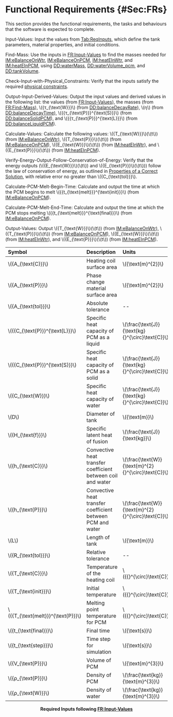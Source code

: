 # Functional Requirements {#Sec:FRs}

This section provides the functional requirements, the tasks and behaviours that the software is expected to complete.

<div id="inputValues"></div>

Input-Values: Input the values from [Tab:ReqInputs](./SecFRs.md#Table:ReqInputs), which define the tank parameters, material properties, and initial conditions.

<div id="findMass"></div>

Find-Mass: Use the inputs in [FR:Input-Values](./SecFRs.md#inputValues) to find the masses needed for [IM:eBalanceOnWtr](./SecIMs.md#IM:eBalanceOnWtr), [IM:eBalanceOnPCM](./SecIMs.md#IM:eBalanceOnPCM), [IM:heatEInWtr](./SecIMs.md#IM:heatEInWtr), and [IM:heatEInPCM](./SecIMs.md#IM:heatEInPCM), using [DD:waterMass](./SecDDs.md#DD:waterMass), [DD:waterVolume_pcm](./SecDDs.md#DD:waterVolume.pcm), and [DD:tankVolume](./SecDDs.md#DD:tankVolume).

<div id="checkWithPhysConsts"></div>

Check-Input-with-Physical_Constraints: Verify that the inputs satisfy the required [physical constraints](./SecDataConstraints.md#Sec:DataConstraints).

<div id="outputInputDerivVals"></div>

Output-Input-Derived-Values: Output the input values and derived values in the following list: the values (from [FR:Input-Values](./SecFRs.md#inputValues)), the masses (from [FR:Find-Mass](./SecFRs.md#findMass)), \\({τ\_{\text{W}}}\\) (from [DD:balanceDecayRate](./SecDDs.md#DD:balanceDecayRate)), \\(η\\) (from [DD:balanceDecayTime](./SecDDs.md#DD:balanceDecayTime)), \\({{τ\_{\text{P}}}^{\text{S}}}\\) (from [DD:balanceSolidPCM](./SecDDs.md#DD:balanceSolidPCM)), and \\({{τ\_{\text{P}}}^{\text{L}}}\\) (from [DD:balanceLiquidPCM](./SecDDs.md#DD:balanceLiquidPCM)).

<div id="calcValues"></div>

Calculate-Values: Calculate the following values: \\({T\_{\text{W}}}\\)(\\(t\\)) (from [IM:eBalanceOnWtr](./SecIMs.md#IM:eBalanceOnWtr)), \\({T\_{\text{P}}}\\)(\\(t\\)) (from [IM:eBalanceOnPCM](./SecIMs.md#IM:eBalanceOnPCM)), \\({E\_{\text{W}}}\\)(\\(t\\)) (from [IM:heatEInWtr](./SecIMs.md#IM:heatEInWtr)), and \\({E\_{\text{P}}}\\)(\\(t\\)) (from [IM:heatEInPCM](./SecIMs.md#IM:heatEInPCM)).

<div id="verifyEnergyOutput"></div>

Verify-Energy-Output-Follow-Conservation-of-Energy: Verify that the energy outputs (\\({E\_{\text{W}}}\\)(\\(t\\)) and \\({E\_{\text{P}}}\\)(\\(t\\))) follow the law of conservation of energy, as outlined in [Properties of a Correct Solution](./SecCorSolProps.md#Sec:CorSolProps), with relative error no greater than \\({C\_{\text{tol}}}\\).

<div id="calcPCMMeltBegin"></div>

Calculate-PCM-Melt-Begin-Time: Calculate and output the time at which the PCM begins to melt \\({{t\_{\text{melt}}}^{\text{init}}}\\) (from [IM:eBalanceOnPCM](./SecIMs.md#IM:eBalanceOnPCM)).

<div id="calcPCMMeltEnd"></div>

Calculate-PCM-Melt-End-Time: Calculate and output the time at which the PCM stops melting \\({{t\_{\text{melt}}}^{\text{final}}}\\) (from [IM:eBalanceOnPCM](./SecIMs.md#IM:eBalanceOnPCM)).

<div id="outputValues"></div>

Output-Values: Output \\({T\_{\text{W}}}\\)(\\(t\\)) (from [IM:eBalanceOnWtr](./SecIMs.md#IM:eBalanceOnWtr)), \\({T\_{\text{P}}}\\)(\\(t\\)) (from [IM:eBalanceOnPCM](./SecIMs.md#IM:eBalanceOnPCM)), \\({E\_{\text{W}}}\\)(\\(t\\)) (from [IM:heatEInWtr](./SecIMs.md#IM:heatEInWtr)), and \\({E\_{\text{P}}}\\)(\\(t\\)) (from [IM:heatEInPCM](./SecIMs.md#IM:heatEInPCM)).


<div id="Table:ReqInputs"></div>

|Symbol                               |Description                                                |Units                                                |
|:------------------------------------|:----------------------------------------------------------|:----------------------------------------------------|
|\\({A\_{\text{C}}}\\)                |Heating coil surface area                                  |\\({\text{m}^{2}}\\)                                 |
|\\({A\_{\text{P}}}\\)                |Phase change material surface area                         |\\({\text{m}^{2}}\\)                                 |
|\\({A\_{\text{tol}}}\\)              |Absolute tolerance                                         |--                                                   |
|\\({{C\_{\text{P}}}^{\text{L}}}\\)   |Specific heat capacity of PCM as a liquid                  |\\(\frac{\text{J}}{\text{kg}{}^{\circ}\text{C}}\\)   |
|\\({{C\_{\text{P}}}^{\text{S}}}\\)   |Specific heat capacity of PCM as a solid                   |\\(\frac{\text{J}}{\text{kg}{}^{\circ}\text{C}}\\)   |
|\\({C\_{\text{W}}}\\)                |Specific heat capacity of water                            |\\(\frac{\text{J}}{\text{kg}{}^{\circ}\text{C}}\\)   |
|\\(D\\)                              |Diameter of tank                                           |\\({\text{m}}\\)                                     |
|\\({H\_{\text{f}}}\\)                |Specific latent heat of fusion                             |\\(\frac{\text{J}}{\text{kg}}\\)                     |
|\\({h\_{\text{C}}}\\)                |Convective heat transfer coefficient between coil and water|\\(\frac{\text{W}}{\text{m}^{2}{}^{\circ}\text{C}}\\)|
|\\({h\_{\text{P}}}\\)                |Convective heat transfer coefficient between PCM and water |\\(\frac{\text{W}}{\text{m}^{2}{}^{\circ}\text{C}}\\)|
|\\(L\\)                              |Length of tank                                             |\\({\text{m}}\\)                                     |
|\\({R\_{\text{tol}}}\\)              |Relative tolerance                                         |--                                                   |
|\\({T\_{\text{C}}}\\)                |Temperature of the heating coil                            |\\({{}^{\circ}\text{C}}\\)                           |
|\\({T\_{\text{init}}}\\)             |Initial temperature                                        |\\({{}^{\circ}\text{C}}\\)                           |
|\\({{T\_{\text{melt}}}^{\text{P}}}\\)|Melting point temperature for PCM                          |\\({{}^{\circ}\text{C}}\\)                           |
|\\({t\_{\text{final}}}\\)            |Final time                                                 |\\({\text{s}}\\)                                     |
|\\({t\_{\text{step}}}\\)             |Time step for simulation                                   |\\({\text{s}}\\)                                     |
|\\({V\_{\text{P}}}\\)                |Volume of PCM                                              |\\({\text{m}^{3}}\\)                                 |
|\\({ρ\_{\text{P}}}\\)                |Density of PCM                                             |\\(\frac{\text{kg}}{\text{m}^{3}}\\)                 |
|\\({ρ\_{\text{W}}}\\)                |Density of water                                           |\\(\frac{\text{kg}}{\text{m}^{3}}\\)                 |

**<p align="center">Required Inputs following [FR:Input-Values](./SecFRs.md#inputValues)</p>**

